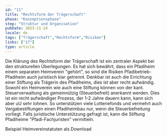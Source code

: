 ```yaml
---
id: "11"
title: "Rechtsform der Trägerschaft"
phase: "Konzeptionsphase"
step: "Struktur und Organisation"
pubDate: 2023-11-24
locale: de
tags: ["Trägerschaft","Rechtsform","Risiken"]
links: ["17"]
type: article
---
```


Die Klärung des Rechtsform der Trägerschaft ist ein zentraler Aspekt bei den strukturellen Überlegungen. Es hat sich bewährt, dass ein Pfadiheim einem separaten Heimverein "gehört", so sind die Risiken Pfadibetrieb-Pfadiheim auch juristisch klar getrennt. Denkbar ist auch die Errichtung einer Stiftung als Trägerin des Pfadiheims, dies ist aber recht aufwändig.  
Sowohl ein Heimverein wie auch eine Stiftung können von der kant. Steuerverwaltung als gemeinnützig (Steuerbefreit) anerkannt werden. Dies ist ein recht aufwändiger Prozess, der 1-2 Jahre dauern kann, kann sich aber uU sehr lohnen. So unterstützen viele Lotteriefonds und vermehrt auch Vergabestiftungen einen Pfadiheimbau nur, wenn die Steuerbefreitung vorliegt. Falls juristische Unterstützung gefragt ist, kann die Stiftung Pfadiheime "Pfadi-Fachjuristen" vermitteln.

Beispiel Heimvereinstatuten als Download
